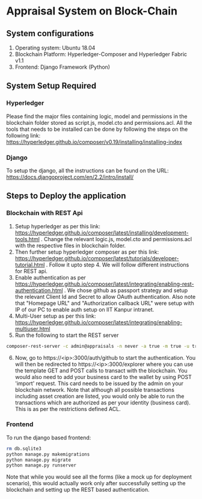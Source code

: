# Appraisal System on Block-Chain

##  System configurations

1. Operating system: Ubuntu 18.04
2. Blockchain Platform: Hyperledger-Composer and Hyperledger Fabric v1.1
3. Frontend: Django Framework (Python)

## System Setup Required

### Hyperledger
Please find the major files containing logic, model and permissions in the blockchain folder stored as script.js, model.cto and permissions.acl. All the tools that needs to be installed can be done by following the steps on the following link: https://hyperledger.github.io/composer/v0.19/installing/installing-index

### Django
To setup the django, all the instructions can be found on the URL: https://docs.djangoproject.com/en/2.2/intro/install/

## Steps to Deploy the application

### Blockchain with REST Api
1. Setup hyperledger as per this link: https://hyperledger.github.io/composer/latest/installing/development-tools.html . Change the relevant logic.js, model.cto and permissions.acl with the respective files in blockchain folder.
2. Then further setup hyperledger composer as per this link: https://hyperledger.github.io/composer/latest/tutorials/developer-tutorial.html . Follow it upto step 4. We will follow different instructions for REST api.
3. Enable authentication as per https://hyperledger.github.io/composer/latest/integrating/enabling-rest-authentication.html . We chose github as passport strategy and setup the relevant Client Id and Secret to allow OAuth authentication. Also note that "Homepage URL" and "Authorization callback URL" were setup with IP of our PC to enable auth setup on IIT Kanpur intranet.
4. Multi-User setup as per this link: https://hyperledger.github.io/composer/latest/integrating/enabling-multiuser.html
5. Run the following to start the REST server
```bash
composer-rest-server -c admin@appraisals -n never -a true -m true -u true -w true
```
6. Now, go to https://\<ip\>:3000/auth/github to start the authentication. You will then be redirected to https://\<ip\>:3000/explorer where you can use the template GET and POST calls to transact with the blockchain. You would also need to add your business card to the wallet by using POST 'import' request. This card needs to be issued by the admin on your blockchain network. Note that although all possible transactions including asset creation are listed, you would only be able to run the transactions which are authorized as per your identity (business card). This is as per the restrictions defined ACL.


### Frontend 
To run the django based frontend:
```bash
rm db.sqlite3
python manage.py makemigrations
python manage.py migrate
python manage.py runserver 
```
Note that while you would see all the forms (like a mock up for deployment scenario), this would actually work only after successfully setting up the blockchain and setting up the REST based authentication.
